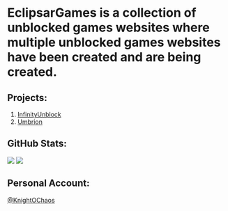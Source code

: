 # EclipsarGames is a collection of unblocked games websites where multiple unblocked games websites have been created and are being created.

## Projects:
1. [InfinityUnblock](https://github.com/EclipsarGames/InfinityUnblock)
2. [Umbrion](https://github.com/EclipsarGames/Umbrion)

## GitHub Stats:

![](https://github-readme-stats.vercel.app/api?username=EclipsarGames&show=stars%20earned,commits,%20issues,%20contributed&type=bar)
![](https://github-readme-streak-stats.herokuapp.com/?user=EclipsarGames&theme=dark&hide_border=false)<br/> 
## Personal Account:
[@KnightOChaos](https://github.com/KnightOChaos)
